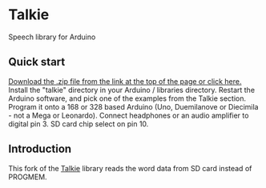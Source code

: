 Talkie
======

Speech library for Arduino

Quick start
-----------
[Download the .zip file from the link at the top of the page or click here.](https://github.com/dadecoza/Talkie/zipball/master) Install the "talkie" directory in your Arduino / libraries directory. Restart the Arduino software, and pick one of the examples from the Talkie section. Program it onto a 168 or 328 based Arduino (Uno, Duemilanove or Diecimila - not a Mega or Leonardo). Connect headphones or an audio amplifier to digital pin 3. SD card chip select on pin 10.

Introduction
------------
This fork of the [Talkie](https://github.com/going-digital/Talkie) library reads the word data from SD card instead of PROGMEM.
